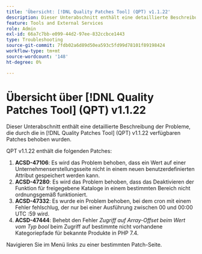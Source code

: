 ```yaml
---
title: 'Übersicht: [!DNL Quality Patches Tool] (QPT) v1.1.22'
description: Dieser Unterabschnitt enthält eine detaillierte Beschreibung der Probleme, die durch die in Version 1.1.22  [!DNL Quality Patches Tool]  Patches behoben wurden.
feature: Tools and External Services
role: Admin
exl-id: 66a7c7bb-e099-44d2-97ee-832ccbce1443
type: Troubleshooting
source-git-commit: 7fdb02a6d89d50ea593c5fd99d78101f89198424
workflow-type: tm+mt
source-wordcount: '148'
ht-degree: 0%

---
```


# Übersicht über [!DNL Quality Patches Tool] (QPT) v1.1.22

Dieser Unterabschnitt enthält eine detaillierte Beschreibung der Probleme, die durch die in [!DNL Quality Patches Tool] (QPT) v1.1.22 verfügbaren Patches behoben wurden.

QPT v1.1.22 enthält die folgenden Patches:

1. **ACSD-47106**: Es wird das Problem behoben, dass ein Wert auf einer Unternehmenserstellungsseite nicht in einem neuen benutzerdefinierten Attribut gespeichert werden kann.
1. **ACSD-47280**: Es wird das Problem behoben, dass das Deaktivieren der Funktion für freigegebene Kataloge in einem bestimmten Bereich nicht ordnungsgemäß funktioniert.
1. **ACSD-47332**: Es wurde ein Problem behoben, bei dem cron mit einem Fehler fehlschlug, der nur bei einer Ausführung zwischen 00 und 00:00 UTC :59 wird.
1. **ACSD-47444**: Behebt den Fehler _Zugriff auf Array-Offset beim Wert vom Typ bool_ beim Zugriff auf bestimmte nicht vorhandene Kategoriepfade für bekannte Produkte in PHP 7.4.

Navigieren Sie im Menü links zu einer bestimmten Patch-Seite.
